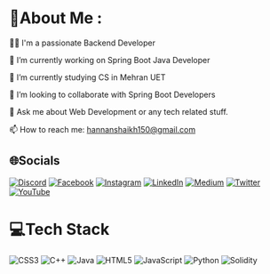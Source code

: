 # 💫About Me :
✍🏻 I'm a passionate Backend Developer

🔭 I’m currently working on Spring Boot Java Developer

🌱 I’m currently studying CS in Mehran UET

👯 I’m looking to collaborate with Spring Boot Developers

💬 Ask me about Web Development or any tech related stuff.

📫 How to reach me: hannanshaikh150@gmail.com


## 🌐Socials
[![Discord](https://img.shields.io/badge/Discord-%237289DA.svg?logo=discord&logoColor=white)](htttps://discord.gg/none) [![Facebook](https://img.shields.io/badge/Facebook-%231877F2.svg?logo=Facebook&logoColor=white)](https://www.facebook.com/muhammad.hannan.77736) [![Instagram](https://img.shields.io/badge/Instagram-%23E4405F.svg?logo=Instagram&logoColor=white)](https://instagram.com/none) [![LinkedIn](https://img.shields.io/badge/LinkedIn-%230077B5.svg?logo=linkedin&logoColor=white)](https://www.linkedin.com/in/hannan-shaikh-b35184229) [![Medium](https://img.shields.io/badge/Medium-12100E?logo=medium&logoColor=white)](https://medium.com/@mohitmaheshwarri) [![Twitter](https://img.shields.io/badge/Twitter-%231DA1F2.svg?logo=Twitter&logoColor=white)](https://twitter.com/None) [![YouTube](https://img.shields.io/badge/YouTube-%23FF0000.svg?logo=YouTube&logoColor=white)](https://youtube.com/c/none) 

# 💻Tech Stack
![CSS3](https://img.shields.io/badge/css3-%231572B6.svg?style=flat&logo=css3&logoColor=white) ![C++](https://img.shields.io/badge/c++-%2300599C.svg?style=flat&logo=c%2B%2B&logoColor=white) ![Java](https://img.shields.io/badge/java-%23ED8B00.svg?style=flat&logo=java&logoColor=white) ![HTML5](https://img.shields.io/badge/html5-%23E34F26.svg?style=flat&logo=html5&logoColor=white) ![JavaScript](https://img.shields.io/badge/javascript-%23323330.svg?style=flat&logo=javascript&logoColor=%23F7DF1E) ![Python](https://img.shields.io/badge/python-3670A0?style=flat&logo=python&logoColor=ffdd54) ![Solidity](https://img.shields.io/badge/Solidity-%23363636.svg?style=flat&logo=solidity&logoColor=white)
